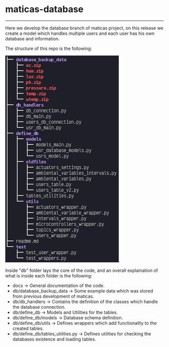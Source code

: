 # maticas-database
--------------------------------------------------------------------

Here we develop the database branch of maticas project, on this release
we create a model which handles multiple users and each user has his own 
database and information.

The structure of this repo is the following:

![Tree visualization of the repository](./docs/imgs/database_repo_structure.png "File structure of the repository.").


Inside "db" folder lays the core of the code, and an overall explaination of what is inside each folder 
is the following:

* docs -> General documentation of the code.
* db/database_backup_data -> Some example data which was stored from previous development of maticas.
* db/db_handlers  -> Contains the definition of the classes which handle the database connection.
* db/define_db -> Models and Utilities for the tables.
* db/define_db/models -> Database schema definition.
* db/define_db/utils -> Defines wrappers which add functionality to the created tables.
* db/define_db/tables_utilities.py -> Defines utilities for checking the databases existence and loading tables.





